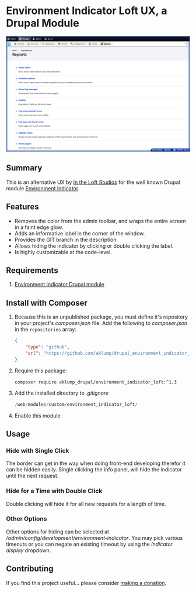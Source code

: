 # Environment Indicator Loft UX, a Drupal Module

![Environment Indicator Loft](images/indicator.png)

## Summary

This is an alternative UX by [In the Loft Studios](http://intheloftstudios.com) for the well known Drupal module [Environment Indicator](https://www.drupal.org/project/environment_indicator).

## Features

* Removes the color from the admin toolbar, and wraps the entire screen in a faint edge glow.
* Adds an informative label in the corner of the window.
* Provides the GIT branch in the description.
* Allows hiding the indicator by clicking or double clicking the label.
* Is highly customizable at the code-level.

## Requirements

1. [Environment Indicator Drupal module](https://www.drupal.org/project/environment_indicator)

## Install with Composer

1. Because this is an unpublished package, you must define it's repository in your project's _composer.json_ file. Add the following to _composer.json_ in the `repositories` array:

    ```json
    {
        "type": "github",
        "url": "https://github.com/aklump/drupal_environment_indicator_loft"
    }
    ```

2. Require this package:

    ```
    composer require aklump_drupal/environment_indicator_loft:^1.3
    ```

3. Add the installed directory to _.gitignore_

   ```php
   /web/modules/custom/environment_indicator_loft/
   ```

1. Enable this module

## Usage

### Hide with Single Click

The border can get in the way when doing front-end developing therefor it can be hidden easily. Single clicking the info panel, will hide the indicator until the next request.

### Hide for a Time with Double Click

Double clicking will hide it for all new requests for a length of time.

### Other Options

Other options for hiding can be selected at _/admin/config/development/environment-indicator_. You may pick various timeouts or you can negate an existing timeout by using the _Indicator display_ dropdown.

## Contributing

If you find this project useful... please consider [making a donation](https://www.paypal.com/cgi-bin/webscr?cmd=_s-xclick&hosted_button_id=4E5KZHDQCEUV8&item_name=Gratitude%20for%20aklump%2Fenvironment_indicator_loft).
